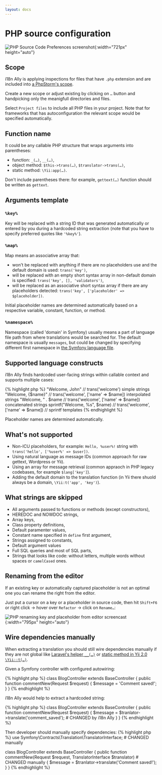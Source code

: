 ```yaml
---
layout: docs
---
```


# PHP source configuration

![PHP Source Code Preferences screenshot](assets/php-preferences.png){:width="721px" height="auto"}

## Scope

i18n Ally is applying inspections for files that have `.php` extension and are included into [a PhpStorm's scope](https://www.jetbrains.com/help/phpstorm/settings-scopes.html#d55e18f7).

Create a new scope or adjust existing by clicking on `…` button and handpicking only the meanigfull directories and files.

Select `Project files` to include all PHP files in your project. Note that for frameworks that has autoconfiguration the relevant scope would be specified automatically.

## Function name

It could be any callable PHP structure that wraps arguments into parentheses:

* function: `_(…)`, `__(…)`,
* object method: `$this->trans(…)`, `$translator->trans(…)`,
* static method: `\Yii:app(…)`.

Don't include parentheses there: for example, `gettext(…)` function should be written as `gettext`.

## Arguments template

### `%key%`

Key will be replaced with a string ID that was generated automatically or entered by you during a hardcoded string extraction (note that you have to specify preferred quotes like `'%key%'`).

### `%map%`

Map means an associative array that:

* won't be replaced with anything if there are no placeholders use and the default domain is used: `trans('key')`,
* will be replaced with an empty short syntax array in non-default domain is specified: `trans('key', [], 'validators')`,
* will be replaced as an associative short syntax array if there are any placeholders detected: `trans('key', ['placeholder' => $placeholder])`.

Initial placeholder names are determined automatically based on a respective variable, constant, function, or method.

### `%namespace%`

Namespace (called 'domain' in Symfony) usually means a part of language file path from where translations would be searched for. The default namespace is usually `messages`, but could be changed by specifying different first namespace in [the Symfony language file](/configure-language-files/symfony).

## Supported language constructs

i18n Ally finds hardcoded user-facing strings within callable context and supports multiple cases:

{% highlight php %}
"Welcome, John"     // trans('welcome') simple strings
"Welcome, {$name}"  // trans('welcome', ['name' => $name]) interpolated strings
"Welcome, " . $name // trans('welcome', ['name' => $name]) concatenated strings
sprintf("Welcome, %s", $name) // trans('welcome', ['name' => $name]) // sprintf templates
{% endhighlight %}

Placeholder names are determined automatically.

## What's not supported

* Non-ICU placeholders, for example: `Hello, %user%!` string with `trans('hello', ['%user%' => $user])`.
* Using natural language as message IDs (common approach for raw gettext, Wordpress or Yii).
* Using an array for message retrieval (common appraoch in PHP legacy codebases, for example `$lang['key']`).
* Adding the default domain to the translation function (in Yii there shuold always be a domain, `\Yii:t('app', 'key')`).

## What strings are skipped

* All arguments passed to functions or methods (except constructors),
* HEREDOC and NOWDOC strings,
* Array keys,
* Class property definitions,
* Default paramenter values,
* Constant name specified in `define` first argument,
* Strings assigned to constants,
* Default argument values
* Full SQL queries and most of SQL parts,
* Strings that looks like code: without letters, multiple words without spaces or `camelCased` ones.

## Renaming from the editor

If an existing key or automatically captured placeholder is not an optimal one you can rename the right from the editor.

Just put a cursor on a key or a placeholder in source code, then hit `Shift+F6`<br>or right click → hover over `Refactor` → click on `Rename…`:

![PHP renaming key and placeholder from editor screencast](assets/php-renaming.gif){:width="795px" height="auto"}

## Wire dependencies manually

When extracting a translation you should still wire dependencies manually if they are not global like [Laravel's helper `__(…)`](https://laravel.com/docs/8.x/localization#retrieving-translation-strings) or [static method in Yii 2.0 `\Yii::t(…)`](https://www.yiiframework.com/doc/guide/2.0/en/tutorial-i18n#1-wrap-a-text-message).

Given a Symfony controller with configured autowiring:

{% highlight php %}
class BlogController extends BaseController
{
    public function commentNew(Request $request)
    {
        $message = 'Comment saved!';
    }
}
{% endhighlight %}

i18n Ally would help to extract a hardcoded string:

{% highlight php %}
class BlogController extends BaseController
{
    public function commentNew(Request $request)
    {
        $message = $tranlator->translate('comment_saved'); # CHANGED by i18n Ally
    }
}
{% endhighlight %}

Then developer should manually specify dependencies:
{% highlight php %}
use Symfony\Contracts\Translation\TranslatorInterface; # CHANGED manually

class BlogController extends BaseController
{
    public function commentNew(Request $request, TranslatorInterface $translator) # CHANGED manually
    {
        $message = $tranlator->translate('Comment saved!');
    }
}
{% endhighlight %}
